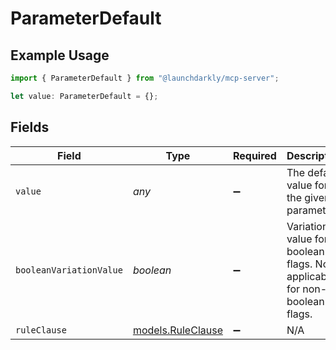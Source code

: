 # ParameterDefault

## Example Usage

```typescript
import { ParameterDefault } from "@launchdarkly/mcp-server";

let value: ParameterDefault = {};
```

## Fields

| Field                                                                    | Type                                                                     | Required                                                                 | Description                                                              |
| ------------------------------------------------------------------------ | ------------------------------------------------------------------------ | ------------------------------------------------------------------------ | ------------------------------------------------------------------------ |
| `value`                                                                  | *any*                                                                    | :heavy_minus_sign:                                                       | The default value for the given parameter                                |
| `booleanVariationValue`                                                  | *boolean*                                                                | :heavy_minus_sign:                                                       | Variation value for boolean flags. Not applicable for non-boolean flags. |
| `ruleClause`                                                             | [models.RuleClause](../models/ruleclause.md)                             | :heavy_minus_sign:                                                       | N/A                                                                      |